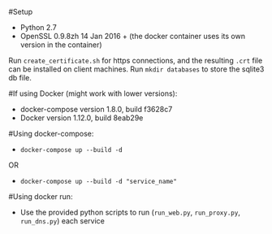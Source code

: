 #Setup
* Python 2.7
* OpenSSL 0.9.8zh 14 Jan 2016 + (the docker container uses its own version in the container)

Run `create_certificate.sh` for https connections, and the resulting `.crt` file can be installed on client machines.
Run `mkdir databases` to store the sqlite3 db file.

#If using Docker (might work with lower versions):
* docker-compose version 1.8.0, build f3628c7
* Docker version 1.12.0, build 8eab29e

#Using docker-compose:
* `docker-compose up --build -d`

OR
* `docker-compose up --build -d "service_name"`

#Using docker run:
* Use the provided python scripts to run (`run_web.py`, `run_proxy.py`, `run_dns.py`) each service
